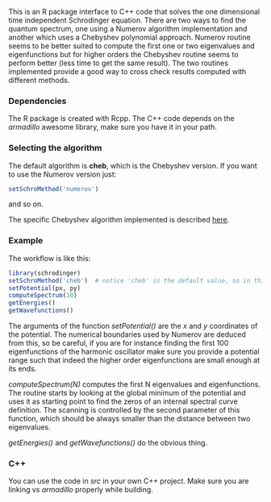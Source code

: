 This is an R package interface to C++ code that solves the one dimensional time independent Schrodinger equation. There are two ways to find the quantum spectrum, one using a Numerov algorithm implementation and another which uses a Chebyshev polynomial approach. Numerov routine seems to be better suited to compute the first one or two eigenvalues and eigenfunctions but for higher orders the Chebyshev routine seems to perform better (less time to get the same result). The two routines implemented provide a good way to cross check results computed with different methods.

### Dependencies
The R package is created with Rcpp. The C++ code depends on the *armadillo* awesome library, make sure you have it in your path.

### Selecting the algorithm
The default algorithm is **cheb**, which is the Chebyshev version. If you want to use the Numerov version just:

```r
setSchroMethod('numerov')
```
and so on.

The specific Chebyshev algorithm implemented is described [here](http://www.tandfonline.com/doi/full/10.1080/23311835.2015.1045223).

### Example
The workflow is like this:

```r
library(schrodinger)
setSchroMethod('cheb')  # notice 'cheb' is the default value, so in this case nothing changes
setPotential(px, py)
computeSpectrum(10)
getEnergies()
getWavefunctions()
```

The arguments of the function *setPotential()* are the *x* and *y* coordinates of the potential. The numerical boundaries used by Numerov are deduced from this, so be careful, if you are for instance finding the first 100 eigenfunctions of the harmonic oscillator make sure you provide a potential range such that indeed the higher order eigenfunctions are small enough at its ends.

*computeSpectrum(N)* computes the first N eigenvalues and eigenfunctions. The routine starts by looking at the global minimum of the potential and uses it as starting point to find the zeros of an internal spectral curve definition. The scanning is controlled by the second parameter of this function, which should be always smaller than the distance between two eigenvalues.

*getEnergies()* and *getWavefunctions()* do the obvious thing.

### C++
You can use the code in *src* in your own C++ project. Make sure you are linking vs *armadillo* properly while building.
